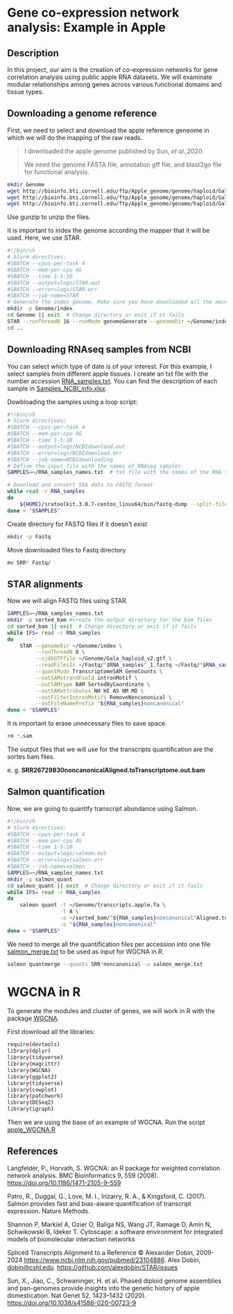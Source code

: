 # Gene co-expression network analysis: Example in Apple
## Description
In this project, our aim is the creation of co-expression networks for gene correlation analysis using public apple RNA datasets. We will examinate modular relationships among genes across various functional domains and tissue types.

## Downloading a genome reference
First, we need to select and download the apple reference geneome in which we will do the mapping of the raw reads.
> I downloaded the apple genome published by Sun, _et al_.,2020.
> 
>  We need the genome FASTA file, annotation gff file, and  blast2go file for functional analysis.
```sh
mkdir Genome
wget http://bioinfo.bti.cornell.edu/ftp/Apple_genome/genome/haploid/Gala/Gala_haploid_v2.chr.fa.gz
wget http://bioinfo.bti.cornell.edu/ftp/Apple_genome/genome/haploid/Gala/Gala_haploid_v2.blast2go.gz
wget http://bioinfo.bti.cornell.edu/ftp/Apple_genome/genome/haploid/Gala/Gala_haploid_v2.gff.gz
```
Use gunzip to unzip the files.

It is important to index the genome according the mapper that it will be used. Here, we use STAR.
```sh
#!/bin/sh
# Slurm directives:
#SBATCH --cpus-per-task 4
#SBATCH --mem-per-cpu 4G
#SBATCH --time 1-5:10
#SBATCH --output=logs/STAR.out
#SBATCH --error=logs/STAR.err
#SBATCH --job-name=STAR
# Generate the index genome. Make sure you have downloaded all the necessary files from the repository.
mkdir -p Genome/index
cd Genome || exit  # Change directory or exit if it fails
STAR --runThreadN 16 --runMode genomeGenerate --genomeDir ~/Genome/index --genomeFastaFiles Genome/GalaChrs.fasta --sjdbGTFfile Genome/Gala_haploid_v2.gff --sjdbOverhang 100 --genomeSAindexNbases 12
cd ..
```
## Downloading RNAseq samples from NCBI
You can select which type of date is of your interest. For this example, I select samples from different apple tissues. I create an txt file with the number accession [RNA_samples.txt](https://github.com/maeslopezortiz/Gene-co-expression-network-analysis/blob/main/RNA_samples.txt). You can find the description of each sample in [Samples_NCBI_info.xlsx](https://github.com/maeslopezortiz/Gene-co-expression-network-analysis/blob/main/Samples_NCBI_info.xlsx).

Dowbloading the samples using a loop script:
```sh
#!/bin/sh
# Slurm directives:
#SBATCH --cpus-per-task 4
#SBATCH --mem-per-cpu 4G
#SBATCH --time 1-5:10
#SBATCH --output=logs/NCBIdownload.out
#SBATCH --error=logs/NCBIdownload.err
#SBATCH --job-name=NCBIdownloading
# Define the input file with the names of RNAseq samples
SAMPLES=~/RNA_samples_names.txt  # txt file with the names of the RNA sample accessions from NCBI

# Download and convert SRA data to FASTQ format
while read -r RNA_samples
do
    ${HOME}/sratoolkit.3.0.7-centos_linux64/bin/fastq-dump --split-files "$RNA_samples"
done < "$SAMPLES"
```

Create directory for FASTQ files if it doesn't exist
```sh
mkdir -p Fastq
```

Move downloaded files to Fastq directory
```sh
mv SRR* Fastq/
```

## STAR alignments
Now we will align FASTQ files using STAR.

```sh
SAMPLES=~/RNA_samples_names.txt 
mkdir -p sorted_bam #create the output directory for the bam files
cd sorted_bam || exit  # Change directory or exit if it fails
while IFS= read -r RNA_samples
do
    STAR --genomeDir ~/Genome/index \
         --runThreadN 8 \
         --sjdbGTFfile ~/Genome/Gala_haploid_v2.gtf \
         --readFilesIn ~/Fastq/"$RNA_samples"_1.fastq ~/Fastq/"$RNA_samples"_2.fastq \
         --quantMode TranscriptomeSAM GeneCounts \
         --outSAMstrandField intronMotif \
         --outSAMtype BAM SortedByCoordinate \
         --outSAMattributes NH HI AS NM MD \
         --outFilterIntronMotifs RemoveNoncanonical \
         --outFileNamePrefix "${RNA_samples}noncanonical"
done < "$SAMPLES"
```
It is important to erase unnecessary files to save space.

```sh
rm *.sam
```
The output files that we will use for the transcripts quantification are the sortes bam files. 

e. g. **SRR26729830noncanonicalAligned.toTranscriptome.out.bam**

## Salmon quantification
Now, we are going to quantify transcript abundance using Salmon.

```sh
#!/bin/sh
# Slurm directives:
#SBATCH --cpus-per-task 4
#SBATCH --mem-per-cpu 4G
#SBATCH --time 1-5:10
#SBATCH --output=logs/salmon.out
#SBATCH --error=logs/salmon.err
#SBATCH --job-name=salmon
SAMPLES=~/RNA_samples_names.txt 
mkdir -p salmon_quant
cd salmon_quant || exit  # Change directory or exit if it fails
while IFS= read -r RNA_samples
do
    salmon quant -t ~/Genome/transcripts.apple.fa \
                 -l A \
                 -a ~/sorted_bam/"${RNA_samples}noncanonical"Aligned.toTranscriptome.out.bam \
                 -o "${RNA_samples}noncanonical"
done < "$SAMPLES"
```

We need to merge all the quantification files per accession into one file [salmon_merge.txt](https://github.com/maeslopezortiz/Gene-co-expression-network-analysis/blob/main/salmon_merge_all.tsv.zip) to be used as input for WGCNA in R.

```sh
salmon quantmerge --quants SRR*noncanonical -o salmon_merge.txt
```
# WGCNA in R
To generate the modules and cluster of genes, we will work in R with the package [WGCNA](https://cran.r-project.org/web/packages/WGCNA/index.html). 

First download all the libraries:
```sh
require(devtools)
library(dplyr)
library(tidyverse)     
library(magrittr)      
library(WGCNA)
library(ggplot2)
library(tidyverse)
library(cowplot)
library(patchwork)
library(DESeq2)
library(igraph)
```
Then we are using the base of an example of WGCNA. Run the script [apple_WGCNA.R](https://github.com/maeslopezortiz/Gene-co-expression-network-analysis/blob/main/apple_WGCNA.R)


## **References**

  Langfelder, P., Horvath, S. WGCNA: an R package for weighted correlation network analysis. BMC Bioinformatics 9, 559 (2008). https://doi.org/10.1186/1471-2105-9-559
  
  Patro, R., Duggal, G., Love, M. I., Irizarry, R. A., & Kingsford, C. (2017). Salmon provides fast and bias-aware quantification of transcript expression. Nature Methods.
  
  Shannon P, Markiel A, Ozier O, Baliga NS, Wang JT, Ramage D, Amin N, Schwikowski B, Ideker T. Cytoscape: a software environment for integrated models of biomolecular interaction networks
  
  Spliced Transcripts Alignment to a Reference © Alexander Dobin, 2009-2024 https://www.ncbi.nlm.nih.gov/pubmed/23104886. Alex Dobin, dobin@cshl.edu. https://github.com/alexdobin/STAR/issues 

  Sun, X., Jiao, C., Schwaninger, H. et al. Phased diploid genome assemblies and pan-genomes provide insights into the genetic history of apple domestication. Nat Genet 52, 1423–1432 (2020). https://doi.org/10.1038/s41588-020-00723-9
